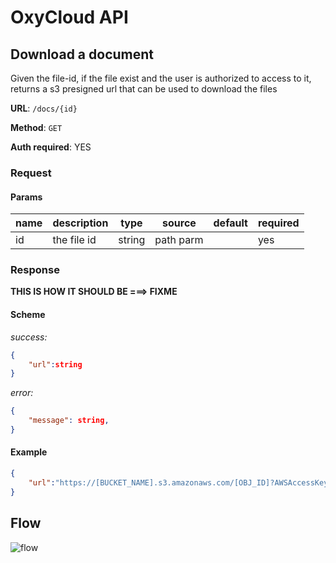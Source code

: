 # OxyCloud API
## Download a document

Given the file-id, if the file exist and the user is authorized to access to it, returns a s3 presigned url that can be used to download the files

**URL**: `/docs/{id}`

**Method**: `GET`

**Auth required**: YES

### Request
#### Params
|name   |description|type   |source   |default |required|
|-------|-----------|-------|---------|--------|--------|
|id     |the file id| string|path parm|        | yes    |

### Response
**THIS IS HOW IT SHOULD BE ===> FIXME**
#### Scheme
*success:*
```json
{
    "url":string
}
```
*error:*
```json
{
    "message": string,
}
```

#### Example
```json
{
    "url":"https://[BUCKET_NAME].s3.amazonaws.com/[OBJ_ID]?AWSAccessKeyId=XXX&Signature=XXX&x-amz-security-token=XXX&Expires=XXX"
}
```

## Flow
![flow](https://www.plantuml.com/plantuml/png/VL71RXen4BtlLqoYIANLWfKh8YWKQ8gKDb4eog6gAgyzkrZrsbjxp8OU-ksrMQ2D1BsiFUFtthmtU-k9EmgrpYuabieWJ9wNZx66DL7ZXumvtWugHUjG18zEM4DeQ21ipNZhDIzyEligFlX-QLs_qTmaGRQvlXvSCwayPHVA21qa1gSF-YoUKrlNrWoQD3vx0oiZOYEg0wqHIgkrRPMfG2TRP44uv8JWLTreLIgKi57OdXDV7c7TW9EuEpJek6Qh6As3dLHhefBWfAnP6CBAxQviyhYuuuGjtvwdBb44fsYxa6WedbERN74Za4rjPHJPyzo43OJidjU5vF-PGTRn2jakCUwh9RgD4dYUDUF42-wHpRQ6rtRsleDgB2ajswbgJI2LGv72Pcb3lH0_EKm2hQrJlr12r_ZzDlkxYrwyvl3mifrg6oIaAW4EKtgbqkY_ooA7oxrLE5Yvp2EmIzkhqCniQxJbSkLq3jsV8WIvxq8CirC-5RldkpA7mumYY1z8EqAMNCEetnydTqDm-3CeXpx5FghpU1MXHaCfMuT-xMa8NqTgt3ZxiXqnDVwMlNxkA8UqGrZEx-VJB_0EFZmzV08gD3n_d3_DGScRAnNtz7a6aOpkvYhP-zVaFiiG6dIbTRK_kinkqSXGwpy0)